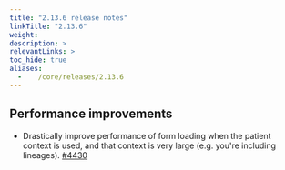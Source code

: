 ```yaml
---
title: "2.13.6 release notes"
linkTitle: "2.13.6"
weight:
description: >
relevantLinks: >
toc_hide: true
aliases:
  -    /core/releases/2.13.6
---
```


## Performance improvements

- Drastically improve performance of form loading when the patient context is used, and that context is very large (e.g. you're including lineages). [#4430](https://github.com/medic/cht-core/issues/4430)
